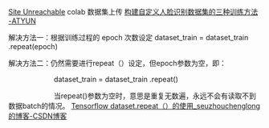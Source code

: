 [Site Unreachable](https://blog.csdn.net/icebearand77/article/details/123094530) colab 数据集上传
[构建自定义人脸识别数据集的三种训练方法 -ATYUN](http://www.atyun.com/22853.html)

解决方法一：根据训练过程的 epoch 次数设定 dataset_train = dataset_train .repeat(epoch)

解决方法二：仍然需要进行repeat（）设定，但epoch参数为空，即：

                       dataset_train = dataset_train .repeat()

                       当repeat()参数为空时，意思是重复无数遍，永远不会有读取不到数据batch的情况。
[Tensorflow dataset.repeat（）的使用_seuzhouchenglong的博客-CSDN博客](https://blog.csdn.net/seuzhouchenglong/article/details/104047784)



